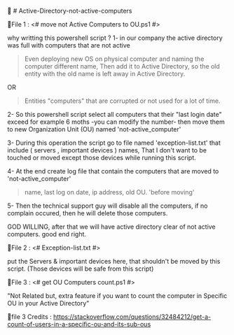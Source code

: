 📰 # Active-Directory-not-active-computers 

📂File 1 :
<# move not Active Computers to OU.ps1 #>

why writting this powershell script ?
1- in our company the active directory was full with computers that are not active
> Even deploying new OS on physical computer and naming the computer different name,
Then add it to Active Directory, so the old entity with the old name is left away in Active Directory. 

OR

> Entities "computers" that are corrupted or not used for a lot of time.

2- So this powershell script select all computers that their "last login date" exceed for example 6 moths -you can modify the number-
then move them to new Organization Unit (OU) named 'not-active_computer'

3- During this operation the script go to file named 'exception-list.txt'
that include ( servers , important devices ) names, That I don't want to be touched or moved
except those devices while running this script.

4- At the end create log file that contain
the computers that are moved to 'not-active_computer'
> name,
> last log on date,
> ip address,
> old OU. 'before moving'

5- Then the technical support guy will disable all the computers, if no complain occured, then he will delete those computers.

GOD WILLING, after that we will have active directory clear of not active computers.
good end right.


📂File 2 :
<# Exception-list.txt #>

put the Servers & important devices here, that shouldn't be moved by this script.
(Those devices will be safe from this script)

📂File 3 :
<# get OU Computers count.ps1 #>

"Not Related but, extra feature if you want to count the computer in Specific OU in your Active Directory"

📜file 3 Credits : 
https://stackoverflow.com/questions/32484212/get-a-count-of-users-in-a-specific-ou-and-its-sub-ous
